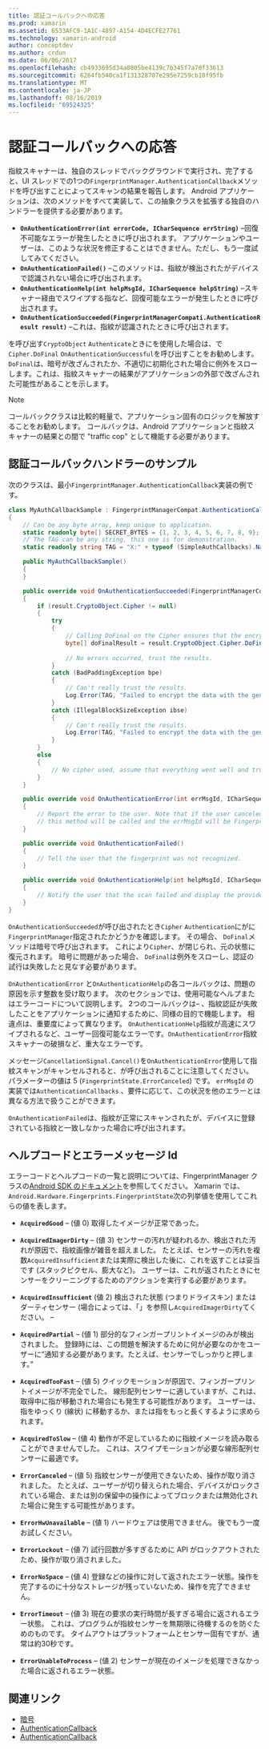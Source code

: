 ```yaml
---
title: 認証コールバックへの応答
ms.prod: xamarin
ms.assetid: 6533AFC9-1A1C-4897-A154-4D4ECFE27761
ms.technology: xamarin-android
author: conceptdev
ms.author: crdun
ms.date: 06/06/2017
ms.openlocfilehash: cb4933695d34a0805be4139c7b345f7a70f33613
ms.sourcegitcommit: 6264fb540ca1f131328707e295e7259cb10f95fb
ms.translationtype: MT
ms.contentlocale: ja-JP
ms.lasthandoff: 08/16/2019
ms.locfileid: "69524325"
---
```

# <a name="responding-to-authentication-callbacks"></a>認証コールバックへの応答

指紋スキャナーは、独自のスレッドでバックグラウンドで実行され、完了すると、UI スレッドでの1つの`FingerprintManager.AuthenticationCallback`メソッドを呼び出すことによってスキャンの結果を報告します。 Android アプリケーションは、次のメソッドをすべて実装して、この抽象クラスを拡張する独自のハンドラーを提供する必要があります。

* **`OnAuthenticationError(int errorCode, ICharSequence errString)`** &ndash;回復不可能なエラーが発生したときに呼び出されます。 アプリケーションやユーザーは、このような状況を修正することはできません。ただし、もう一度試してみてください。
* **`OnAuthenticationFailed()`** &ndash;このメソッドは、指紋が検出されたがデバイスで認識されない場合に呼び出されます。
* **`OnAuthenticationHelp(int helpMsgId, ICharSequence helpString)`** &ndash;スキャナー経由でスワイプする指など、回復可能なエラーが発生したときに呼び出されます。
* **`OnAuthenticationSucceeded(FingerprintManagerCompati.AuthenticationResult result)`** &ndash;これは、指紋が認識されたときに呼び出されます。

を呼び出す`CryptoObject` `Authenticate`ときにを使用した場合は、で`Cipher.DoFinal` `OnAuthenticationSuccessful`を呼び出すことをお勧めします。
`DoFinal`は、暗号が改ざんされたか、不適切に初期化された場合に例外をスローします。これは、指紋スキャナーの結果がアプリケーションの外部で改ざんされた可能性があることを示します。


> [!NOTE]
> コールバッククラスは比較的軽量で、アプリケーション固有のロジックを解放することをお勧めします。 コールバックは、Android アプリケーションと指紋スキャナーの結果との間で "traffic cop" として機能する必要があります。

## <a name="a-sample-authentication-callback-handler"></a>認証コールバックハンドラーのサンプル

次のクラスは、最小`FingerprintManager.AuthenticationCallback`実装の例です。 

```csharp
class MyAuthCallbackSample : FingerprintManagerCompat.AuthenticationCallback
{
    // Can be any byte array, keep unique to application.
    static readonly byte[] SECRET_BYTES = {1, 2, 3, 4, 5, 6, 7, 8, 9};
    // The TAG can be any string, this one is for demonstration.
    static readonly string TAG = "X:" + typeof (SimpleAuthCallbacks).Name;

    public MyAuthCallbackSample()
    {
    }

    public override void OnAuthenticationSucceeded(FingerprintManagerCompat.AuthenticationResult result)
    {
        if (result.CryptoObject.Cipher != null) 
        {
            try
            {
                // Calling DoFinal on the Cipher ensures that the encryption worked.
                byte[] doFinalResult = result.CryptoObject.Cipher.DoFinal(SECRET_BYTES);
    
                // No errors occurred, trust the results.              
            }
            catch (BadPaddingException bpe)
            {
                // Can't really trust the results.
                Log.Error(TAG, "Failed to encrypt the data with the generated key." + bpe);
            }
            catch (IllegalBlockSizeException ibse)
            {
                // Can't really trust the results.
                Log.Error(TAG, "Failed to encrypt the data with the generated key." + ibse);
            }
        }
        else
        {
            // No cipher used, assume that everything went well and trust the results.
        }
    }

    public override void OnAuthenticationError(int errMsgId, ICharSequence errString)
    {
        // Report the error to the user. Note that if the user canceled the scan,
        // this method will be called and the errMsgId will be FingerprintState.ErrorCanceled.
    }

    public override void OnAuthenticationFailed()
    {
        // Tell the user that the fingerprint was not recognized.
    }

    public override void OnAuthenticationHelp(int helpMsgId, ICharSequence helpString)
    {
        // Notify the user that the scan failed and display the provided hint.
    }
}
```

`OnAuthenticationSucceeded`が呼び出されたとき`Cipher` `Authentication`にがに`FingerprintManager`指定されたかどうかを確認します。 その場合、 `DoFinal`メソッドは暗号で呼び出されます。 これにより`Cipher`、が閉じられ、元の状態に復元されます。 暗号に問題があった場合、 `DoFinal`は例外をスローし、認証の試行は失敗したと見なす必要があります。

`OnAuthenticationError` と`OnAuthenticationHelp`の各コールバックは、問題の原因を示す整数を受け取ります。 次のセクションでは、使用可能なヘルプまたはエラーコードについて説明します。 2つのコールバックは&ndash; 、指紋認証が失敗したことをアプリケーションに通知するために、同様の目的で機能します。 相違点は、重要度によって異なります。 `OnAuthenticationHelp`指紋が高速にスワイプされるなど、ユーザー回復可能なエラーです。`OnAuthenticationError`指紋スキャナーの破損など、重大なエラーです。

メッセージ`CancellationSignal.Cancel()`を`OnAuthenticationError`使用して指紋スキャンがキャンセルされると、が呼び出されることに注意してください。 パラメーターの値は 5 (`FingerprintState.ErrorCanceled`) です。 `errMsgId` の実装では`AuthenticationCallbacks` 、要件に応じて、この状況を他のエラーとは異なる方法で扱うことができます。 

`OnAuthenticationFailed`は、指紋が正常にスキャンされたが、デバイスに登録されている指紋と一致しなかった場合に呼び出されます。 

## <a name="help-codes-and-error-message-ids"></a>ヘルプコードとエラーメッセージ Id 

エラーコードとヘルプコードの一覧と説明については、FingerprintManager クラスの[Android SDK のドキュメント](https://developer.android.com/reference/android/hardware/fingerprint/FingerprintManager.html#FINGERPRINT_ACQUIRED_GOOD)を参照してください。 Xamarin では、 `Android.Hardware.Fingerprints.FingerprintState`次の列挙値を使用してこれらの値を表します。


- **`AcquiredGood`** &ndash; (値 0) 取得したイメージが正常であった。


- **`AcquiredImagerDirty`** &ndash; (値 3) センサーの汚れが疑われるか、検出された汚れが原因で、指紋画像が雑音を超えました。 たとえば、センサーの汚れを複数`AcquiredInsufficient`または実際に検出した後に、これを返すことは妥当です (スタックピクセル、膨大など)。 ユーザーは、これが返されたときにセンサーをクリーニングするためのアクションを実行する必要があります。


- **`AcquiredInsufficient`** (値 2) 検出された状態 (つまりドライスキン) またはダーティセンサー (場合によっては、「」を参照し`AcquiredImagerDirty`てください。 &ndash;



- **`AcquiredPartial`** &ndash; (値 1) 部分的なフィンガープリントイメージのみが検出されました。 登録時には、この問題を解決するために何が必要なのかをユーザーに&ldquo;通知する必要があります。たとえば、センサーでしっかりと押します。&rdquo;



- **`AcquiredTooFast`** &ndash; (値 5) クイックモーションが原因で、フィンガープリントイメージが不完全でした。 線形配列センサーに適していますが、これは、取得中に指が移動された場合にも発生する可能性があります。 ユーザーは、指をゆっくり (線状) に移動するか、または指をもっと長くするように求められます。




- **`AcquiredToSlow`** &ndash; (値 4) 動作が不足しているために指紋イメージを読み取ることができませんでした。 これは、スワイプモーションが必要な線形配列センサーに最適です。



- **`ErrorCanceled`** &ndash; (値 5) 指紋センサーが使用できないため、操作が取り消されました。 たとえば、ユーザーが切り替えられた場合、デバイスがロックされている場合、または別の保留中の操作によってブロックまたは無効化された場合に発生する可能性があります。



- **`ErrorHwUnavailable`** &ndash; (値 1) ハードウェアは使用できません。 後でもう一度お試しください。




- **`ErrorLockout`** &ndash; (値 7) 試行回数が多すぎるために API がロックアウトされたため、操作が取り消されました。




- **`ErrorNoSpace`** &ndash; (値 4) 登録などの操作に対して返されたエラー状態。操作を完了するのに十分なストレージが残っていないため、操作を完了できません。



- **`ErrorTimeout`** &ndash; (値 3) 現在の要求の実行時間が長すぎる場合に返されるエラー状態。 これは、プログラムが指紋センサーを無期限に待機するのを防ぐためのものです。 タイムアウトはプラットフォームとセンサー固有ですが、通常は約30秒です。



- **`ErrorUnableToProcess`** &ndash; (値 2) センサーが現在のイメージを処理できなかった場合に返されるエラー状態。



## <a name="related-links"></a>関連リンク

- [暗号](https://docs.oracle.com/javase/7/docs/api/javax/crypto/Cipher.html)
- [AuthenticationCallback](https://developer.android.com/reference/android/hardware/fingerprint/FingerprintManager.AuthenticationCallback.html)
- [AuthenticationCallback](https://developer.android.com/reference/android/support/v4/hardware/fingerprint/FingerprintManagerCompat.AuthenticationCallback.html)
